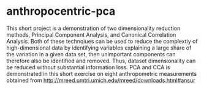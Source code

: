 # anthropocentric-pca

This short project is a demonstration of two dimensionality reduction methods, Principal Component Analysis, and Canonical Correlation Analysis. Both of these technqiues can be used to reduce the complextiy of high-dimensional data by identifying variables explaining a large share of the variation in a given data set, then unimportant components can therefore also be identified and removed. Thus, dataset dimensionality can be reduced without substantial information loss. PCA and CCA is demonstrated in this short exercise on eight anthropometric measurements obtained from http://mreed.umtri.umich.edu/mreed/downloads.html#ansur

